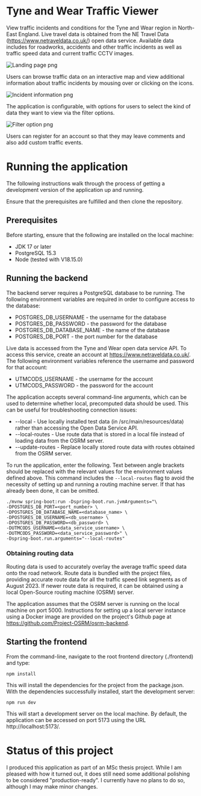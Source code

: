 # Tyne and Wear Traffic Viewer

View traffic incidents and conditions for the Tyne and Wear region in North-East England.
Live travel data is obtained from the NE Travel Data (https://www.netraveldata.co.uk/) open
data service. Available data includes for roadworks, accidents and other traffic
incidents as well as traffic speed data and current traffic CCTV images.

![Landing page png](./media/images/landing-screen.png)

Users can browse traffic data on an interactive map and view additional information
about traffic incidents by mousing over or clicking on the icons.

![Incident information png](./media/images/incident-information.png)

The application is configurable, with options for users to select the kind of
data they want to view via the filter options.

![Filter option png](./media/images/filter-options.png)

Users can register for an account so that they may leave comments and also add 
custom traffic events.

# Running the application

The following instructions walk through the process of getting a development version
of the application up and running.

Ensure that the prerequisites are fulfilled and then clone the repository.

## Prerequisites

Before starting, ensure that the following are installed on the local machine:

* JDK 17 or later
* PostgreSQL 15.3
* Node (tested with V18.15.0)

## Running the backend

The backend server requires a PostgreSQL database to be running. The following environment 
variables are required in order to configure access to the database:

* POSTGRES_DB_USERNAME - the username for the database
* POSTGRES_DB_PASSWORD - the password for the database
* POSTGRES_DB_DATABASE_NAME - the name of the database
* POSTGRES_DB_PORT - the port number for the database

Live data is accessed from the Tyne and Wear open data service API. To access this
service, create an account at https://www.netraveldata.co.uk/. The following 
environment variables reference the username and password for that account:

* UTMCODS_USERNAME - the username for the account
* UTMCODS_PASSWORD - the password for the account

The application accepts several command-line arguments, which can be used to
determine whether local, precomputed data should be used. This can be useful
for troubleshooting connection issues:

* --local - Use locally installed test data (in /src/main/resources/data) rather than accessing the
          Open Data Service API.
* --local-routes - Use route data that is stored in a local file instead of loading data from the OSRM server.
* --update-routes - Replace locally stored route data with routes obtained from the OSRM server.

To run the application, enter the following. Text between angle brackets should
be replaced with the relevant values for the environment values defined above.
This command includes the `--local-routes` flag to avoid the necessity of setting
up and running a routing machine server. If that has already been done, it can be
omitted.

```shell
./mvnw spring-boot:run -Dspring-boot.run.jvmArguments="\
-DPOSTGRES_DB_PORT=<port_number> \
-DPOSTGRES_DB_DATABASE_NAME=<database_name> \
-DPOSTGRES_DB_USERNAME=<db_username> \
-DPOSTGRES_DB_PASSWORD=<db_password> \
-DUTMCODS_USERNAME=<data_service_username> \
-DUTMCODS_PASSWORD=<data_service_password>" \
-Dspring-boot.run.arguments="--local-routes"
```

### Obtaining routing data

Routing data is used to accurately overlay the average traffic speed data onto the
road network. Route data is bundled with the project files, providing accurate route
data for all the traffic speed link segments as of August 2023. If newer route data
is required, it can be obtained using a local Open-Source routing machine (OSRM)
server.

The application assumes that the OSRM server is running on the local machine
on port 5000. Instructions for setting up a local server instance using a Docker image
are provided on the project's Github page at https://github.com/Project-OSRM/osrm-backend.

## Starting the frontend

From the command-line, navigate to the root frontend directory (./frontend) and type:

```shell
npm install 
```

This will install the dependencies for the project from the package.json. With the
dependencies successfully installed, start the development server:

```shell
npm run dev
```

This will start a development server on the local machine. By default, the application
can be accessed on port 5173 using the URL http://localhost:5173/.

# Status of this project

I produced this application as part of an MSc thesis project. While I am pleased with
how it turned out, it does still need some additional polishing to be considered
"production-ready". I currently have no plans to do so, although I may make minor
changes.
